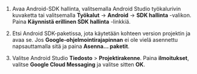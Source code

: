 1. Avaa Android-SDK hallinta, valitsemalla Android Studio työkalurivin kuvaketta tai valitsemalla **Työkalut** -> **Android** -> **SDK hallinta** -valikon. Paina **Käynnistä erillinen SDK hallinta** -linkkiä.

2. Etsi Android SDK-paketissa, jota käytetään kohteen version projektin ja avaa se. Jos **Google-ohjelmointirajapinnan** ei ole vielä asennettu napsauttamalla sitä ja paina **Asenna... paketit**.

3. Valitse Android Studio **Tiedosto** > **Projektirakenne**. Paina **ilmoitukset**, valitse **Google Cloud Messaging** ja valitse sitten **OK**.

<!--
3. Open **AndroidManifest.xml** and add this tag to the *application* tag.

        <meta-data android:name="com.google.android.gms.version"
            android:value="@integer/google_play_services_version" />
-->
